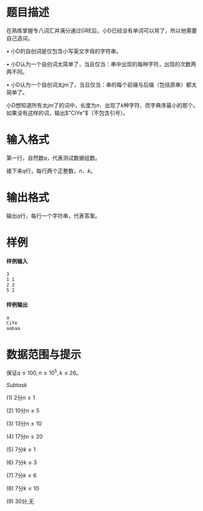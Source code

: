 
# 题目描述

在熟练掌握专八词汇并满分通过GRE后，小D已经没有单词可以背了，所以他需要自己造词。

• 小D的自创词是仅包含小写英文字母的字符串。

• 小D认为一个自创词太简单了，当且仅当：串中出现的每种字符，出现的次数两两不同。

• 小D认为一个自创词太jm了，当且仅当：串的每个前缀与后缀（包括原串）都太简单了。

小D想知道所有太jm了的词中，长度为$n$、出现了$k$种字符、而字典序最小的那个。如果没有这样的词，输出$"CiYe"$（不包含引号）。

# 输入格式

第一行，自然数$q$，代表测试数据组数。

接下来$q$行，每行两个正整数，$n$、$k$。

# 输出格式

输出$q$行，每行一个字符串，代表答案。

# 样例

#### 样例输入
```plain
3
1 1
2 2
5 2
```
#### 样例输出
```plain
a
CiYe
aabaa
```

# 数据范围与提示

保证$q\le 100,n\le 10^5,k\le 26$。

$Subtask$

$(1)$ $2$分$n\le 1$

$(2)$ $10$分$n\le 5$

$(3)$ $13$分$n\le 10$

$(4)$ $17$分$n\le 20$

$(5)$ $7$分$k\le 1$

$(6)$ $7$分$k\le 3$

$(7)$ $7$分$k\le 6$

$(8)$ $7$分$k\le 10$

$(9)$ $30$分,无

